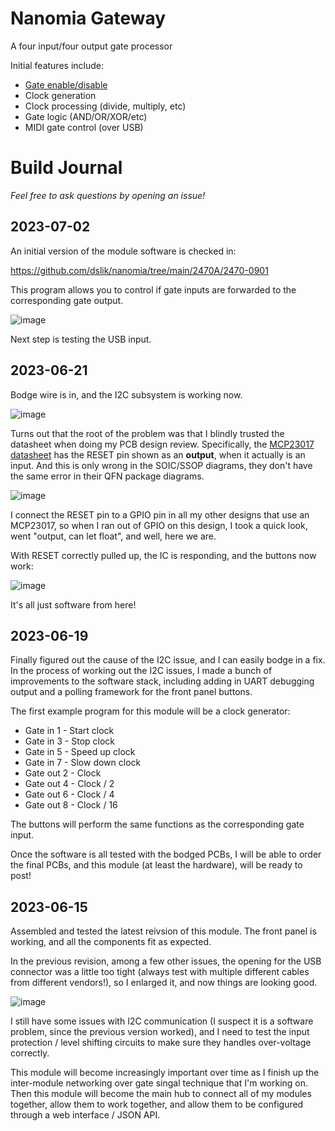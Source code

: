 # Nanomia Gateway

A four input/four output gate processor

Initial features include:
- [Gate enable/disable](https://github.com/dslik/nanomia/tree/main/2470A/2470-0901)
- Clock generation
- Clock processing (divide, multiply, etc)
- Gate logic (AND/OR/XOR/etc)
- MIDI gate control (over USB)

# Build Journal

_Feel free to ask questions by opening an issue!_

## 2023-07-02

An initial version of the module software is checked in:

https://github.com/dslik/nanomia/tree/main/2470A/2470-0901

This program allows you to control if gate inputs are forwarded to the corresponding gate output.

![image](https://github.com/dslik/nanomia/assets/5757591/a76142b0-f1b0-435d-9ea2-cc1e502db8ca)

Next step is testing the USB input.

## 2023-06-21

Bodge wire is in, and the I2C subsystem is working now.

![image](https://github.com/dslik/nanomia/assets/5757591/dba20c21-ce91-4b36-b6d9-75d021cba83f)

Turns out that the root of the problem was that I blindly trusted the datasheet when doing my PCB design review. Specifically, the [MCP23017 datasheet](https://ww1.microchip.com/downloads/aemDocuments/documents/APID/ProductDocuments/DataSheets/MCP23017-Data-Sheet-DS20001952.pdf) has the RESET pin shown as an **output**, when it actually is an input. And this is only wrong in the SOIC/SSOP diagrams, they don't have the same error in their QFN package diagrams.

![image](https://github.com/dslik/nanomia/assets/5757591/15a889b7-8135-49cc-96f7-79d5f6e5daa3)

I connect the RESET pin to a GPIO pin in all my other designs that use an MCP23017, so when I ran out of GPIO on this design, I took a quick look, went "output, can let float", and well, here we are.

With RESET correctly pulled up, the IC is responding, and the buttons now work:

![image](https://github.com/dslik/nanomia/assets/5757591/1057bdb4-c6c6-4830-8921-ff2d2e5b0755)

It's all just software from here!

## 2023-06-19

Finally figured out the cause of the I2C issue, and I can easily bodge in a fix. In the process of working out the I2C issues, I made a bunch of improvements to the software stack, including adding in UART debugging output and a polling framework for the front panel buttons.

The first example program for this module will be a clock generator:

- Gate in 1 - Start clock
- Gate in 3 - Stop clock
- Gate in 5 - Speed up clock
- Gate in 7 - Slow down clock
- Gate out 2 - Clock
- Gate out 4 - Clock / 2
- Gate out 6 - Clock / 4
- Gate out 8 - Clock / 16

The buttons will perform the same functions as the corresponding gate input.

Once the software is all tested with the bodged PCBs, I will be able to order the final PCBs, and this module (at least the hardware), will be ready to post!

## 2023-06-15

Assembled and tested the latest reivsion of this module. The front panel is working, and all the components fit as expected.

In the previous revision, among a few other issues, the opening for the USB connector was a little too tight (always test with multiple different cables from different vendors!), so I enlarged it, and now things are looking good.

![image](https://github.com/dslik/nanomia/assets/5757591/90e9ad13-e92a-4a55-b583-0203346e3280)

I still have some issues with I2C communication (I suspect it is a software problem, since the previous version worked), and I need to test the input protection / level shifting circuits to make sure they handles over-voltage correctly.

This module will become increasingly important over time as I finish up the inter-module networking over gate singal technique that I'm working on. Then this module will become the main hub to connect all of my modules together, allow them to work together, and allow them to be configured through a web interface / JSON API.

